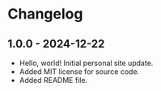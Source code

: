 # Changelog

## 1.0.0 - 2024-12-22
- Hello, world! Initial personal site update.
- Added MIT license for source code.
- Added README file.